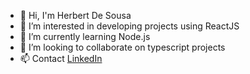 - 👋 Hi, I'm Herbert De Sousa
- 👀 I’m interested in developing projects using ReactJS
- 🌱 I’m currently learning Node.js
- 💞️ I’m looking to collaborate on typescript projects
- 📫 Contact [LinkedIn](https://www.linkedin.com/in/herbert-sampaio-5ba26816a/)

<!---
HerbertSousa/HerbertSousa is a ✨ special ✨ repository because its `README.md` (this file) appears on your GitHub profile.
You can click the Preview link to take a look at your changes.
--->
